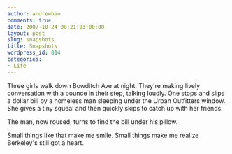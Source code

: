 ```yaml
---
author: andrewhao
comments: true
date: 2007-10-24 08:21:03+00:00
layout: post
slug: snapshots
title: Snapshots
wordpress_id: 814
categories:
- Life
---
```


Three girls walk down Bowditch Ave at night. They're making lively conversation with a bounce in their step, talking loudly. One stops and slips a dollar bill by a homeless man sleeping under the Urban Outfitters window. She gives a tiny squeal and then quickly skips to catch up with her friends.

The man, now roused, turns to find the bill under his pillow.

Small things like that make me smile. Small things make me realize Berkeley's still got a heart.
